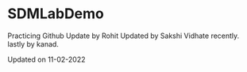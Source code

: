 # SDMLabDemo
Practicing Github
Update by Rohit
Updated by Sakshi Vidhate recently.
lastly by kanad.

Updated on 11-02-2022